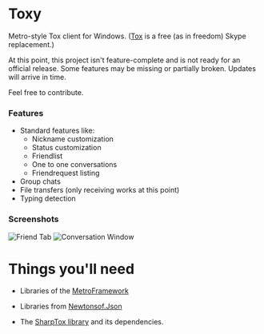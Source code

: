 Toxy
====

Metro-style Tox client for Windows. ([Tox](https://github.com/irungentoo/ProjectTox-Core "ProjectTox GitHub repo") is a free (as in freedom) Skype replacement.)

At this point, this project isn't feature-complete and is not ready for an official release.
Some features may be missing or partially broken. Updates will arrive in time.

Feel free to contribute.

### Features

* Standard features like:
  - Nickname customization
  - Status customization
  - Friendlist
  - One to one conversations
  - Friendrequest listing
* Group chats
* File transfers (only receiving works at this point)
* Typing detection

### Screenshots

![Friend Tab](http://impy.me/i/9b3571.png)
![Conversation Window](http://impy.me/i/b49dd6.png)

Things you'll need
===

* Libraries of the [MetroFramework](https://github.com/viperneo/winforms-modernui "MetroFramework GitHub repo")

* Libraries from [Newtonsof.Json](https://github.com/JamesNK/Newtonsoft.Json)

* The [SharpTox library](https://github.com/Impyy/SharpTox "SharpTox GitHub repo") and its dependencies.
